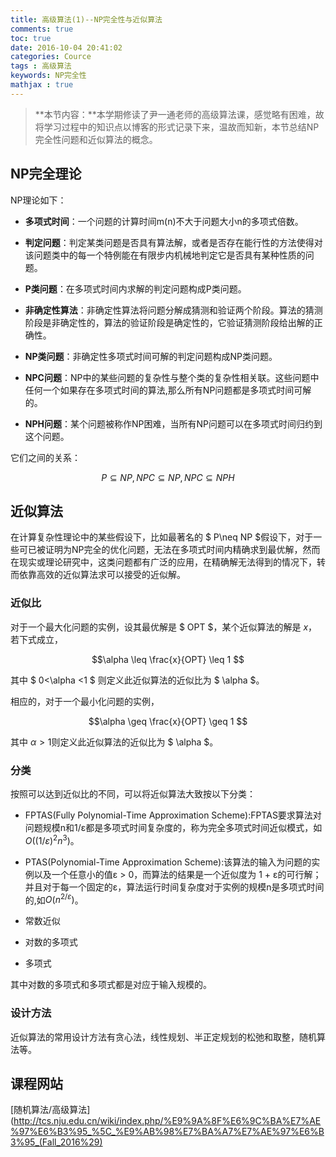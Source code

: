 ```yaml
---
title: 高级算法(1)--NP完全性与近似算法
comments: true
toc: true
date: 2016-10-04 20:41:02
categories: Cource
tags : 高级算法
keywords: NP完全性
mathjax : true
---
```


>**本节内容：**本学期修读了尹一通老师的高级算法课，感觉略有困难，故将学习过程中的知识点以博客的形式记录下来，温故而知新，本节总结NP完全性问题和近似算法的概念。

<!-- more -->

## NP完全理论

NP理论如下：

- **多项式时间**：一个问题的计算时间m(n)不大于问题大小n的多项式倍数。

- **判定问题**：判定某类问题是否具有算法解，或者是否存在能行性的方法使得对该问题类中的每一个特例能在有限步内机械地判定它是否具有某种性质的问题。

- **P类问题**：在多项式时间内求解的判定问题构成P类问题。

- **非确定性算法**：非确定性算法将问题分解成猜测和验证两个阶段。算法的猜测阶段是非确定性的，算法的验证阶段是确定性的，它验证猜测阶段给出解的正确性。

- **NP类问题**：非确定性多项式时间可解的判定问题构成NP类问题。

- **NPC问题**：NP中的某些问题的复杂性与整个类的复杂性相关联。这些问题中任何一个如果存在多项式时间的算法,那么所有NP问题都是多项式时间可解的。

- **NPH问题**：某个问题被称作NP困难，当所有NP问题可以在多项式时间归约到这个问题。

它们之间的关系：

$$P \subseteq NP, NPC \subseteq NP, NPC \subseteq NPH$$


## 近似算法

在计算复杂性理论中的某些假设下，比如最著名的 $ P\neq NP  $假设下，对于一些可已被证明为NP完全的优化问题，无法在多项式时间内精确求到最优解，然而在现实或理论研究中，这类问题都有广泛的应用，在精确解无法得到的情况下，转而依靠高效的近似算法求可以接受的近似解。

### 近似比

对于一个最大化问题的实例，设其最优解是 $ OPT $，某个近似算法的解是 $x$，若下式成立，

$$\alpha \leq \frac{x}{OPT} \leq 1 $$

其中 $ 0<\alpha <1 $ 则定义此近似算法的近似比为 $ \alpha $。

相应的，对于一个最小化问题的实例，

$$\alpha \geq \frac{x}{OPT} \geq 1 $$

其中 $\alpha >1$则定义此近似算法的近似比为 $ \alpha $。

### 分类

按照可以达到近似比的不同，可以将近似算法大致按以下分类：

- FPTAS(Fully Polynomial-Time Approximation Scheme):FPTAS要求算法对问题规模n和1/ε都是多项式时间复杂度的，称为完全多项式时间近似模式，如$O((1/ε)^2n^3)$。

- PTAS(Polynomial-Time Approximation Scheme):该算法的输入为问题的实例以及一个任意小的值ε > 0，而算法的结果是一个近似度为 1 + ε的可行解；并且对于每一个固定的ε，算法运行时间复杂度对于实例的规模n是多项式时间的,如$O(n^{2/ε})$。

- 常数近似

- 对数的多项式

- 多项式

其中对数的多项式和多项式都是对应于输入规模的。

### 设计方法

近似算法的常用设计方法有贪心法，线性规划、半正定规划的松弛和取整，随机算法等。

## 课程网站

[随机算法/高级算法](http://tcs.nju.edu.cn/wiki/index.php/%E9%9A%8F%E6%9C%BA%E7%AE%97%E6%B3%95_%5C_%E9%AB%98%E7%BA%A7%E7%AE%97%E6%B3%95_(Fall_2016%29)